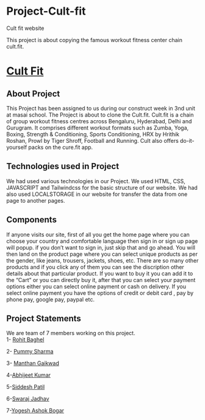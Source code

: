 # Project-Cult-fit
Cult fit website

This project is about copying the famous workout fitness center chain cult.fit.
# <a href="https://www.cult.fit/">Cult Fit</a>
<h2>About Project</h2>
<p>
    This Project has been assigned to us during our construct week in 3nd unit at masai school. The Project is about to clone the Cult.fit. Cult.fit is a chain of group workout fitness centres across Bengaluru, Hyderabad, Delhi and Gurugram. It comprises different workout formats such as Zumba, Yoga, Boxing, Strength & Conditioning, Sports Conditioning, HRX by Hrithik Roshan, Prowl by Tiger Shroff, Football and Running. Cult also offers do-it-yourself packs on the cure.fit app. </p>
<h2>Technologies used in Project</h2>
<p>
    We had used various technologies in our Project. We used HTML, CSS, JAVASCRIPT and Tailwindcss for the basic structure of our website. We had also used LOCALSTORAGE in our website for transfer the data from one page to another pages.
</p>

<h2>Components</h2>
<p>
    If anyone visits our site, first of all you get the home page where you can choose your country and comfortable language then sign in or sign up page will popup. if you don’t want to sign in, just skip that and go ahead. You will then land on the product page where you can select unique products as per the gender, like jeans, trousers, jackets, shoes, etc. There are so many other products and if you click any of them you can see the discription other details about that particular product. If you want to buy it you can add it to the “Cart” or you can directly buy it, after that you can select your payment options either you can select online payment or  cash on delivery. If you select online payment you have the options of credit or debit card , pay by phone pay, google pay, paypal etc.

</p>
  
<h2>Project Statements</h2>
<p>
    We are  team of 7 members working on this project.<br>
1- <a href="https://github.com/Rohitbaghel">Rohit Baghel</a>

2- <a href="https://github.com/pummysh">Pummy Sharma</a>

3- <a href="https://github.com/ManthanG369">Manthan Gaikwad</a>

4-<a href="https://github.com/Abhijeet9242">Abhijeet Kumar</a>

5-<a href="https://github.com/Coolasid">Siddesh Patil</a>

6-<a href="https://github.com/swaraj54">Swaraj Jadhav</a>

7-<a href="https://github.com/yogeshbogar099">Yogesh Ashok Bogar</a>


  
